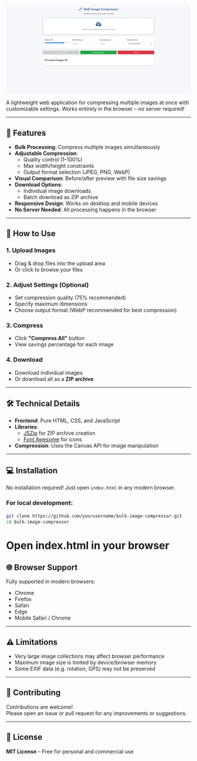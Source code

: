![Screenshot of Bulk Image Compressor](ss.png)


A lightweight web application for compressing multiple images at once with customizable settings. Works entirely in the browser – no server required!

---

## 🚀 Features

- **Bulk Processing**: Compress multiple images simultaneously
- **Adjustable Compression**:
  - Quality control (1–100%)
  - Max width/height constraints
  - Output format selection (JPEG, PNG, WebP)
- **Visual Comparison**: Before/after preview with file size savings
- **Download Options**:
  - Individual image downloads
  - Batch download as ZIP archive
- **Responsive Design**: Works on desktop and mobile devices
- **No Server Needed**: All processing happens in the browser

---

## 📖 How to Use

### 1. Upload Images
- Drag & drop files into the upload area
- Or click to browse your files

### 2. Adjust Settings (Optional)
- Set compression quality (75% recommended)
- Specify maximum dimensions
- Choose output format (WebP recommended for best compression)

### 3. Compress
- Click **"Compress All"** button
- View savings percentage for each image

### 4. Download
- Download individual images
- Or download all as a **ZIP archive**

---

## 🛠️ Technical Details

- **Frontend**: Pure HTML, CSS, and JavaScript
- **Libraries**:
  - [JSZip](https://stuk.github.io/jszip/) for ZIP archive creation
  - [Font Awesome](https://fontawesome.com/) for icons
- **Compression**: Uses the Canvas API for image manipulation

---

## 💻 Installation

No installation required! Just open `index.html` in any modern browser.

### For local development:

```bash
git clone https://github.com/yourusername/bulk-image-compressor.git
cd bulk-image-compressor
```
# Open index.html in your browser 
## 🌐 Browser Support

Fully supported in modern browsers:

- Chrome  
- Firefox  
- Safari  
- Edge  
- Mobile Safari / Chrome  

---

## ⚠️ Limitations

- Very large image collections may affect browser performance  
- Maximum image size is limited by device/browser memory  
- Some EXIF data (e.g. rotation, GPS) may not be preserved  

---

## 🤝 Contributing

Contributions are welcome!  
Please open an issue or pull request for any improvements or suggestions.

---

## 📄 License

**MIT License** – Free for personal and commercial use
